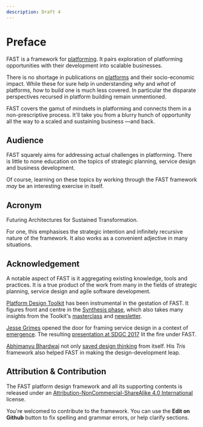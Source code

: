 ```yaml
---
description: Draft 4
---
```


# Preface

FAST is a framework for [platforming](https://design.platforminteraction.com/appendix/glossary/p). It pairs exploration of platforming opportunities with their development into scalable businesses.

There is no shortage in publications on [platforms](https://design.platforminteraction.com/appendix/glossary/p) and their socio-economic impact. While these for sure help in understanding _why_ and _what_ of platforms, _how_ to build one is much less covered. In particular the disparate perspectives recursed in platform building remain unmentioned.

FAST covers the gamut of mindsets in platforming and connects them in a non-prescriptive process. It'll take you from a blurry hunch of opportunity all the way to a scaled and sustaining business —and back.

## Audience

FAST squarely aims for addressing actual challenges in platforming. There is little to none education on the topics of strategic planning, service design and business development.

Of course, learning on these topics by working through the FAST framework _may_ be an interesting exercise in itself.

## Acronym

Futuring Architectures for Sustained Transformation.

For one, this emphasises the strategic intention and infinitely recursive nature of the framework. It also works as a convenient adjective in many situations.

## Acknowledgement

A notable aspect of FAST is it aggregating existing knowledge, tools and practices. It is a true product of the work from many in the fields of strategic planning, service design and agile software development. 

[Platform Design Toolkit](https://platformdesigntoolkit.com/) has been instrumental in the gestation of FAST. It figures front and centre in the [Synthesis phase](design-phases/platform-synthesis.md), which also takes many insights from the Toolkit's [masterclass](https://platformdesigntoolkit.com/public-masterclass/) and [newsletter](https://us11.campaign-archive.com/home/?u=e272a9d50c52efb331777c60a&id=b0460ae881).

[Jesse Grimes](https://www.linkedin.com/in/jessegrimes/) opened the door for framing service design in a context of [emergence](https://design.platforminteraction.com/appendix/glossary/e). The resulting [presentation at SDGC 2017](https://speakerdeck.com/absynthmind/platform-ecosystems-designing-for-potential-sdgc-2017) lit the fire under FAST.

[Abhimanyu Bhardwaj](https://www.linkedin.com/in/bhardwajabhimanyu/) not only [saved design thinking](https://www.linkedin.com/pulse/how-i-plan-save-design-thinking-abhimanyu-bhardwaj/) from itself. His _Tris_ framework also helped FAST in making the design-development leap.

## Attribution & Contribution

The FAST platform design framework and all its supporting contents is released under an [Attribution-NonCommercial-ShareAlike 4.0 International](https://creativecommons.org/licenses/by-nc-sa/4.0/) license.

You're welcomed to contribute to the framework. You can use the **Edit on Github** button to fix spelling and grammar errors, or help clarify sections.

